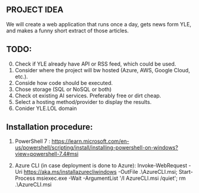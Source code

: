 ## PROJECT IDEA
We will create a web application that runs once a day, 
gets news form YLE, and makes a funny short extract of those articles.

## TODO:
0. Check if YLE already have API or RSS feed, which could be used.
1. Consider where the project will bw hosted (Azure, AWS, Google Cloud, etc.).
2. Conside how code should be executed.
3. Chose storage (SQL or NoSQL or both)
4. Check ot existing AI services. Preferably free or dirt cheap.
5. Select a hosting method/provider to display the results.
6. Conider YLE.LOL domain


## Installation procedure:

1. PowerShell 7 : https://learn.microsoft.com/en-us/powershell/scripting/install/installing-powershell-on-windows?view=powershell-7.4#msi


2. Azure CLI (in case deployment is done to Azure): 
Invoke-WebRequest -Uri https://aka.ms/installazurecliwindows -OutFile .\AzureCLI.msi; Start-Process msiexec.exe -Wait -ArgumentList '/I AzureCLI.msi /quiet'; rm .\AzureCLI.msi
